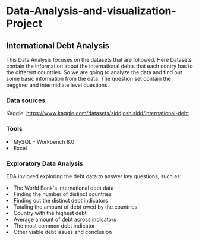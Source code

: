 # Data-Analysis-and-visualization-Project
## International Debt Analysis

<p> This Data Analysis focuses on the datasets that are followed. Here Datasets contain the information about the international debts that each contry has to the different countries. So we are going to analyze the data and find out some basic information from the data. The question set contain the begginer and intermidiate level questions.</p>

### Data sources
Kaggle: https://www.kaggle.com/datasets/siddjoshisidd/international-debt

### Tools
  <li>MySQL - Workbench 8.0</li>
  <li>Excel</li>

### Exploratory Data Analysis

EDA invloved exploring the debt data to answer key questions, such as:
  <li>The World Bank's international debt data</li>
  <li>Finding the number of distinct countries</li>
  <li>Finding out the distinct debt indicators</li>
  <li>Totaling the amount of debt owed by the countries</li>
  <li>Country with the highest debt</li>
  <li>Average amount of debt across indicators</li>
  <li>The most common debt indicator</li>
  <li>Other viable debt issues and conclusion</li>


